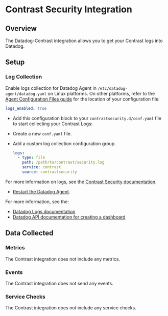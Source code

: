 # Contrast Security Integration

## Overview

The Datadog-Contrast integration allows you to get your Contrast logs into Datadog.

## Setup

### Log Collection

Enable logs collection for Datadog Agent in `/etc/datadog-agent/datadog.yaml` on Linux platforms. On other platforms, refer to the [Agent Configuration Files guide][1] for the location of your configuration file:

```yaml
logs_enabled: true
```

- Add this configuration block to your `contrastsecurity.d/conf.yaml` file to start collecting your Contrast Logs:
- Create a new `conf.yaml` file.
- Add a custom log collection configuration group.

    ```yaml
    logs:
      - type: file
        path: /path/to/contrast/security.log
        service: contrast
        source: contrastsecurity
    ```

For more information on logs, see the [Contrast Security documentation][2].

- [Restart the Datadog Agent][3].

For more information, see the:
- [Datadog Logs documentation][4]
- [Datadog API documentation for creating a dashboard][5]

## Data Collected

### Metrics

The Contrast integration does not include any metrics.

### Events

The Contrast integration does not send any events.

### Service Checks

The Contrast integration does not include any service checks.


[1]: https://docs.datadoghq.com/agent/guide/agent-configuration-files/
[2]: https://docs.contrastsecurity.com/
[3]: https://docs.datadoghq.com/agent/guide/agent-commands/#restart-the-agent
[4]: https://docs.datadoghq.com/logs/log_collection/#getting-started-with-the-agent
[5]: https://docs.datadoghq.com/api/#create-a-dashboard
